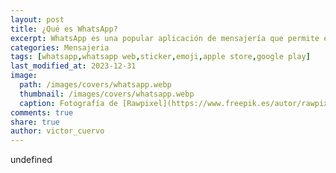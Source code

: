 ```yaml
---
layout: post
title: ¿Qué es WhatsApp?
excerpt: WhatsApp es una popular aplicación de mensajería que permite enviar mensajes, hacer llamadas y compartir archivos de manera gratuita a través de internet.
categories: Mensajeria
tags: [whatsapp,whatsapp web,sticker,emoji,apple store,google play]
last_modified_at: 2023-12-31
image:
  path: /images/covers/whatsapp.webp
  thumbnail: /images/covers/whatsapp.webp
  caption: Fotografía de [Rawpixel](https://www.freepik.es/autor/rawpixel-com)
comments: true
share: true
author: victor_cuervo
---
```

undefined
